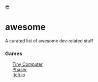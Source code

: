 😎
# awesome 
A curated list of awesome dev-related stuff

<h3>Games</h3>
<ul>
<a href="https://tic.computer/">Tiny Computer</a><br>
<a href="http://phaser.io/">Phaser</a><br>
<a href="https://itch.io/">Itch.io</a><br>
</ul>
